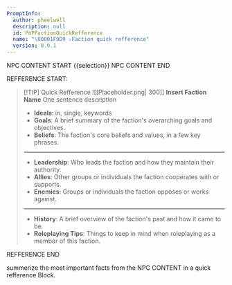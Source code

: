 ```yaml
---
PromptInfo:
  author: pheelwell
  description: null
  id: PnPFactionQuickRefference
  name: "\U0001F9D9 ⚔️Faction quick refference"
  version: 0.0.1
---
```

NPC CONTENT START
{{selection}}
NPC CONTENT END

REFFERENCE START:

> [!TIP] Quick Refference
> ![[Placeholder.png| 300]] 
> **Insert Faction Name** 
>  One sentence description
>- **Ideals**: in, single, keywords
>- **Goals**: A brief summary of the faction's overarching goals and objectives.
>- **Beliefs**: The faction's core beliefs and values, in a few key phrases.
> ____
>- **Leadership**: Who leads the faction and how they maintain their authority.
>- **Allies**: Other groups or individuals the faction cooperates with or supports.
>- **Enemies**: Groups or individuals the faction opposes or works against.
>____
>-  **History**: A brief overview of the faction's past and how it came to be.
>- **Roleplaying Tips**: Things to keep in mind when roleplaying as a member of this faction.

REFFERENCE END

summerize the most important facts from the NPC CONTENT in a quick refference Block.
